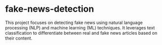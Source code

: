 # fake-news-detection
This project focuses on detecting fake news using natural language processing (NLP) and machine learning (ML) techniques. It leverages text classification to differentiate between real and fake news articles based on their content.
